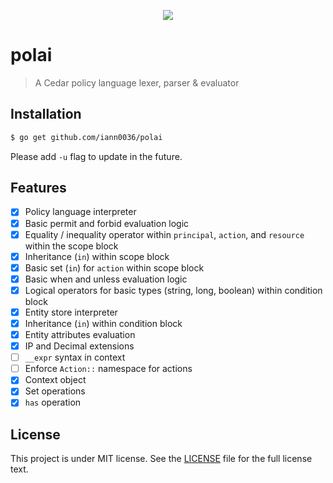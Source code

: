 <p align="center">
  <a href="https://godoc.org/github.com/iann0036/polai" title="GoDoc">
    <img src="https://godoc.org/github.com/iann0036/polai?status.svg">
  </a>
</p>

# polai

> A Cedar policy language lexer, parser & evaluator

## Installation

```sh
$ go get github.com/iann0036/polai
```

Please add `-u` flag to update in the future.

## Features

- [x] Policy language interpreter
- [x] Basic permit and forbid evaluation logic
- [x] Equality / inequality operator within `principal`, `action`, and `resource` within the scope block
- [x] Inheritance (`in`) within scope block
- [x] Basic set (`in`) for `action` within scope block
- [x] Basic when and unless evaluation logic
- [x] Logical operators for basic types (string, long, boolean) within condition block
- [x] Entity store interpreter
- [x] Inheritance (`in`) within condition block
- [x] Entity attributes evaluation
- [x] IP and Decimal extensions
- [ ] `__expr` syntax in context
- [ ] Enforce `Action::` namespace for actions
- [x] Context object
- [x] Set operations
- [x] `has` operation

## License

This project is under MIT license. See the [LICENSE](LICENSE) file for the full license text.